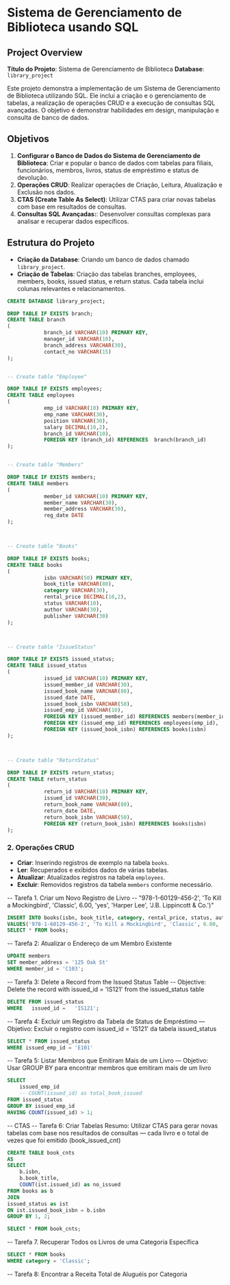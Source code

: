 # Sistema de Gerenciamento de Biblioteca usando SQL

## Project Overview

**Título do Projeto**: Sistema de Gerenciamento de Biblioteca
**Database**: `library_project`

Este projeto demonstra a implementação de um Sistema de Gerenciamento de Biblioteca utilizando SQL. Ele inclui a criação e o gerenciamento de tabelas, a realização de operações CRUD e a execução de consultas SQL avançadas. O objetivo é demonstrar habilidades em design, manipulação e consulta de banco de dados.


## Objetivos

1. **Configurar o Banco de Dados do Sistema de Gerenciamento de Biblioteca**: Criar e popular o banco de dados com tabelas para filiais, funcionários, membros, livros, status de empréstimo e status de devolução.
2. **Operações CRUD**: Realizar operações de Criação, Leitura, Atualização e Exclusão nos dados.
3. **CTAS (Create Table As Select)**: Utilizar CTAS para criar novas tabelas com base em resultados de consultas.
4. **Consultas SQL Avançadas:**: Desenvolver consultas complexas para analisar e recuperar dados específicos.


## Estrutura do Projeto

- **Criação da Database**: Criando um banco de dados chamado `library_project`.
- **Criação de Tabelas**: Criação das tabelas branches, employees, members, books, issued status, e return status. Cada tabela inclui colunas relevantes e relacionamentos.

```sql
CREATE DATABASE library_project;

DROP TABLE IF EXISTS branch;
CREATE TABLE branch
(
            branch_id VARCHAR(10) PRIMARY KEY,
            manager_id VARCHAR(10),
            branch_address VARCHAR(30),
            contact_no VARCHAR(15)
);


-- Create table "Employee"

DROP TABLE IF EXISTS employees;
CREATE TABLE employees
(
            emp_id VARCHAR(10) PRIMARY KEY,
            emp_name VARCHAR(30),
            position VARCHAR(30),
            salary DECIMAL(10,2),
            branch_id VARCHAR(10),
            FOREIGN KEY (branch_id) REFERENCES  branch(branch_id)
);


-- Create table "Members"

DROP TABLE IF EXISTS members;
CREATE TABLE members
(
            member_id VARCHAR(10) PRIMARY KEY,
            member_name VARCHAR(30),
            member_address VARCHAR(30),
            reg_date DATE
);



-- Create table "Books"

DROP TABLE IF EXISTS books;
CREATE TABLE books
(
            isbn VARCHAR(50) PRIMARY KEY,
            book_title VARCHAR(80),
            category VARCHAR(30),
            rental_price DECIMAL(10,2),
            status VARCHAR(10),
            author VARCHAR(30),
            publisher VARCHAR(30)
);



-- Create table "IssueStatus"

DROP TABLE IF EXISTS issued_status;
CREATE TABLE issued_status
(
            issued_id VARCHAR(10) PRIMARY KEY,
            issued_member_id VARCHAR(30),
            issued_book_name VARCHAR(80),
            issued_date DATE,
            issued_book_isbn VARCHAR(50),
            issued_emp_id VARCHAR(10),
            FOREIGN KEY (issued_member_id) REFERENCES members(member_id),
            FOREIGN KEY (issued_emp_id) REFERENCES employees(emp_id),
            FOREIGN KEY (issued_book_isbn) REFERENCES books(isbn) 
);



-- Create table "ReturnStatus"

DROP TABLE IF EXISTS return_status;
CREATE TABLE return_status
(
            return_id VARCHAR(10) PRIMARY KEY,
            issued_id VARCHAR(30),
            return_book_name VARCHAR(80),
            return_date DATE,
            return_book_isbn VARCHAR(50),
            FOREIGN KEY (return_book_isbn) REFERENCES books(isbn)
);

```

### 2. Operações CRUD

- **Criar**: Inserindo registros de exemplo na tabela `books`.
- **Ler**: Recuperados e exibidos dados de várias tabelas.
- **Atualizar**: Atualizados registros na tabela `employees`.
- **Excluir**: Removidos registros da tabela `members` conforme necessário.


-- Tarefa 1. Criar um Novo Registro de Livro -- "978-1-60129-456-2', 'To Kill a Mockingbird', 'Classic', 6.00, 'yes', 'Harper Lee', 'J.B. Lippincott & Co.')"
```sql
INSERT INTO books(isbn, book_title, category, rental_price, status, author, publisher)
VALUES('978-1-60129-456-2', 'To Kill a Mockingbird', 'Classic', 6.00, 'yes', 'Harper Lee', 'J.B. Lippincott & Co.');
SELECT * FROM books;
```
-- Tarefa 2: Atualizar o Endereço de um Membro Existente
```sql
UPDATE members
SET member_address = '125 Oak St'
WHERE member_id = 'C103';
```
-- Tarefa 3: Delete a Record from the Issued Status Table -- Objective: Delete the record with issued_id = 'IS121' from the issued_status table
```sql
DELETE FROM issued_status
WHERE   issued_id =   'IS121';
```
-- Tarefa 4: Excluir um Registro da Tabela de Status de Empréstimo — Objetivo: Excluir o registro com issued_id = 'IS121' da tabela issued_status
```sql
SELECT * FROM issued_status
WHERE issued_emp_id = 'E101'
```
-- Tarefa 5: Listar Membros que Emitiram Mais de um Livro — Objetivo: Usar GROUP BY para encontrar membros que emitiram mais de um livro
```sql
SELECT 
	issued_emp_id
	-- COUNT(issued_id) as total_book_issued
FROM issued_status
GROUP BY issued_emp_id
HAVING COUNT(issued_id) > 1;
```
-- CTAS
-- Tarefa 6: Criar Tabelas Resumo: Utilizar CTAS para gerar novas tabelas com base nos resultados de consultas — cada livro e o total de vezes que foi emitido (book_issued_cnt)
```sql
CREATE TABLE book_cnts
AS
SELECT
	b.isbn,
	b.book_title,
	COUNT(ist.issued_id) as no_issued
FROM books as b
JOIN
issued_status as ist
ON ist.issued_book_isbn = b.isbn
GROUP BY 1, 2;

SELECT * FROM book_cnts;
```
-- Tarefa 7. Recuperar Todos os Livros de uma Categoria Específica
```sql
SELECT * FROM books
WHERE category = 'Classic';
```
-- Tarefa 8: Encontrar a Receita Total de Aluguéis por Categoria
